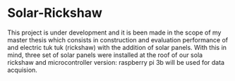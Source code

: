 # Solar-Rickshaw
This project is under development and it is been made in the scope of my master thesis which consists in construction and evaluation performance of and electric tuk tuk (rickshaw) with the addition of solar panels. With this in mind, three set of solar panels were installed at the roof of our sola rickshaw and microcontroller version: raspberry pi 3b will be used for data acquision.

